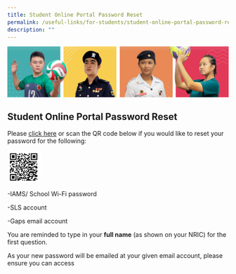 ```yaml
---
title: Student Online Portal Password Reset
permalink: /useful-links/for-students/student-online-portal-password-reset/
description: ""
---
```

![](/images/Our%20School/subbanner.jpg)

## Student Online Portal Password Reset

Please [click here](https://form.gov.sg/5e659fdb6bbaaf0011251cc9) or scan the QR code below if you would like to reset your password for the following:

<img src="/images/Useful%20Links/For%20Students/download.png"  
     style="width:15%">

\-IAMS/ School Wi-Fi password

\-SLS account

\-Gaps email account

You are reminded to type in your **full name** (as shown on your NRIC) for the first question.

As your new password will be emailed at your given email account, please ensure you can access
